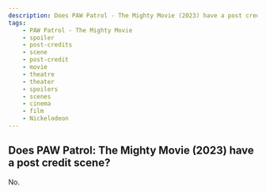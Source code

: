 ```yaml
---
description: Does PAW Patrol - The Mighty Movie (2023) have a post credit scene?
tags: 
    - PAW Patrol - The Mighty Movie
    - spoiler
    - post-credits
    - scene
    - post-credit
    - movie
    - theatre
    - theater
    - spoilers
    - scenes
    - cinema
    - film
    - Nickelodeon
---
```


## Does PAW Patrol: The Mighty Movie (2023) have a post credit scene?

No.
